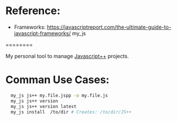 
Reference:
========

* Frameworks: https://javascriptreport.com/the-ultimate-guide-to-javascript-frameworks/
my\_js

========

My personal tool to manage [Javascript++](https://www.onux.com/jspp/)
projects.

Comman Use Cases:
======

```sh
  my_js js++ my.file.jspp -o my.file.js
  my_js js++ version
  my_js js++ version latest
  my_js install  /to/dir # Creates: /to/dir/JS++
```

